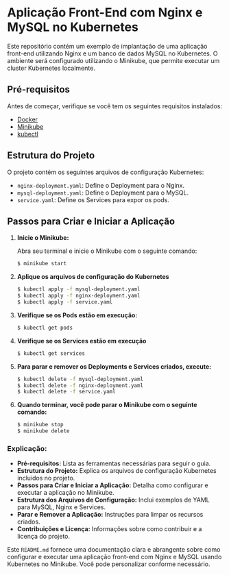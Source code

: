 # Aplicação Front-End com Nginx e MySQL no Kubernetes

Este repositório contém um exemplo de implantação de uma aplicação front-end utilizando Nginx e um banco de dados MySQL no Kubernetes. O ambiente será configurado utilizando o Minikube, que permite executar um cluster Kubernetes localmente.

## Pré-requisitos

Antes de começar, verifique se você tem os seguintes requisitos instalados:

- [Docker](https://docs.docker.com/get-docker/)
- [Minikube](https://minikube.sigs.k8s.io/docs/start/)
- [kubectl](https://kubernetes.io/docs/tasks/tools/install-kubectl/)

## Estrutura do Projeto

O projeto contém os seguintes arquivos de configuração Kubernetes:

- `nginx-deployment.yaml`: Define o Deployment para o Nginx.
- `mysql-deployment.yaml`: Define o Deployment para o MySQL.
- `service.yaml`: Define os Services para expor os pods.

## Passos para Criar e Iniciar a Aplicação

1. **Inicie o Minikube:**

   Abra seu terminal e inicie o Minikube com o seguinte comando:

   ```bash
   $ minikube start

2. **Aplique os arquivos de configuração do Kubernetes**

    ```bash
    $ kubectl apply -f mysql-deployment.yaml
    $ kubectl apply -f nginx-deployment.yaml
    $ kubectl apply -f service.yaml

3. **Verifique se os Pods estão em execução:**

    ```bash
    $ kubectl get pods

4. **Verifique se os Services estão em execução**

    ```bash
    $ kubectl get services

5. **Para parar e remover os Deployments e Services criados, execute:**

    ```bash
    $ kubectl delete -f mysql-deployment.yaml
    $ kubectl delete -f nginx-deployment.yaml
    $ kubectl delete -f service.yaml

6. **Quando terminar, você pode parar o Minikube com o seguinte comando:**

    ```bash
    $ minikube stop
    $ minikube delete

### Explicação:

- **Pré-requisitos:** Lista as ferramentas necessárias para seguir o guia.
- **Estrutura do Projeto:** Explica os arquivos de configuração Kubernetes incluídos no projeto.
- **Passos para Criar e Iniciar a Aplicação:** Detalha como configurar e executar a aplicação no Minikube.
- **Estrutura dos Arquivos de Configuração:** Inclui exemplos de YAML para MySQL, Nginx e Services.
- **Parar e Remover a Aplicação:** Instruções para limpar os recursos criados.
- **Contribuições e Licença:** Informações sobre como contribuir e a licença do projeto.

Este `README.md` fornece uma documentação clara e abrangente sobre como configurar e executar uma aplicação front-end com Nginx e MySQL usando Kubernetes no Minikube. Você pode personalizar conforme necessário.



